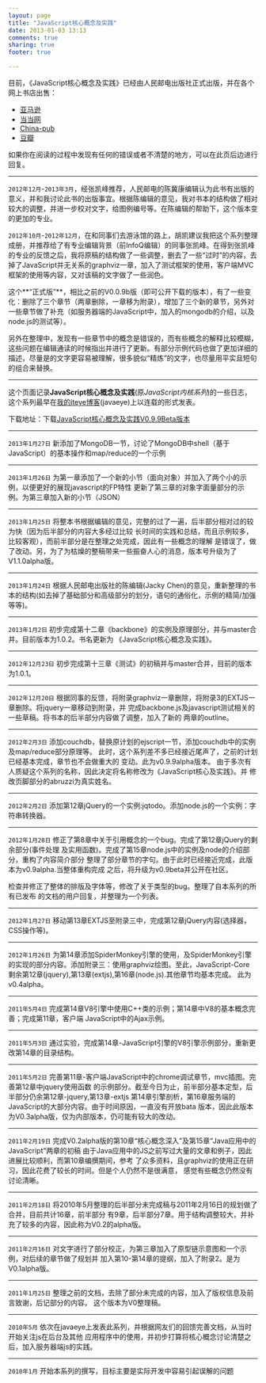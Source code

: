 ```yaml
---
layout: page
title: "JavaScript核心概念及实践"
date: 2013-01-03 13:13
comments: true
sharing: true
footer: true

---
```

目前，《JavaScript核心概念及实践》已经由人民邮电出版社正式出版，并在各个网上书店出售：

-	[亚马逊](http://www.amazon.cn/JavaScript%E6%A0%B8%E5%BF%83%E6%A6%82%E5%BF%B5%E5%8F%8A%E5%AE%9E%E8%B7%B5-%E9%82%B1%E4%BF%8A%E6%B6%9B/dp/B00COG3YVU/ref=sr_1_1?ie=UTF8&qid=1368345948&sr=8-1&keywords=javascript%E6%A0%B8%E5%BF%83%E6%A6%82%E5%BF%B5%E5%8F%8A%E5%AE%9E%E8%B7%B5)
-	[当当网](http://product.dangdang.com/product.aspx?product_id=23246702)
-	[China-pub](http://product.china-pub.com/3767398)
-	[豆瓣](http://book.douban.com/subject/24165880/)

如果你在阅读的过程中发现有任何的错误或者不清楚的地方，可以在此页后边进行回复。
- - -
`2012年12月`-`2013年3月`，经张凯峰推荐，人民邮电的陈冀康编辑认为此书有出版的意义，并和我讨论此书的出版事宜。根据陈编辑的意见，我对书本的结构做了相对较大的调整，并进一步校对文字，给图例编号等。在陈编辑的帮助下，这个版本变的更加的专业。

`2012年10月`-`2012年12月`，在和同事们去游泳馆的路上，胡凯建议我把这个系列整理成册，并推荐给了有专业编辑背景（前InfoQ编辑）的同事张凯峰。在得到张凯峰的专业的反馈之后，我将原稿的结构做了一些调整，删去了一些“过时”的内容，去掉了JavaScript并无关系的graphviz一章，加入了测试框架的使用，客户端MVC框架的使用等内容，又对该稿的文字做了一些润色。

这个**“正式版”**，相比之前的V0.0.9b版（即可公开下载的版本），有了一些变化：删除了三个章节（两章删除，一章移为附录），增加了三个新的章节，另外对一些章节做了补充（如服务器端的JavaScript中，加入的mongodb的介绍，以及node.js的测试等）。

另外在整理中，发现有一些章节中的概念是错误的，而有些概念的解释比较模糊，这些问题在编辑通读的时候指出并进行了更新。有部分示例代码也做了更加详细的描述，尽量是的文字更容易被理解，很多貌似“精炼”的文字，也尽量用平实且短句的组合来替换。

- - - 

这个页面记录**JavaScript核心概念及实践**(原*JavaScript内核系列*)的一些日志，这个系列最早在[我的iteye博客](http://abruzzi.iteye.com/)(javaeye)上以连载的形式发表。


下载地址：下载[JavaScript核心概念及实践V0.9.9Beta版本](http://abruzzi.github.com/jsccp/JavaScript-Core-and-Practice-V0.9.9b.pdf)

- - - 

`2013年1月27日`
新添加了MongoDB一节，讨论了MongoDB中shell（基于JavaScript）的基本操作和map/reduce的一个示例

- - -

`2013年1月26日`
为第一章添加了一个新的小节（面向对象）并加入了两个小的示例，以便更好的展现javascript的FP特性
更新了第三章的对象字面量部分的示例。为第三章加入新的小节（JSON）

- - -

`2013年1月25日`
将整本书根据编辑的意见，完整的过了一遍，后半部分相对过的较为快（因为后半部分的内容大多经过比较
长时间的实践和总结，而且示例较多，比较客观），而前半部分是在整理之处完成，因此有一些概念的理解
是错误了，做了改动。另，为了为枯燥的整稿带来一些振奋人心的消息，版本号升级为了V1.1.0alpha版。

- - -

`2013年1月24日`
根据人民邮电出版社的陈编辑(Jacky Chen)的意见，重新整理的书本的结构(如去掉了基础部分和高级部分的划分，语句的通俗化，示例的精简/加强等等)。

- - -

`2013年1月2日`
初步完成第十二章《backbone》的实例及原理部分，并与master合并。目前版本为1.0.2。书名更新为
《JavaScript核心概念及实践》。
- - -

`2012年12月23日`
初步完成第十三章《测试》的初稿并与master合并，目前的版本为1.0.1。
- - - 

`2012年12月20日`
根据同事的反馈，将附录graphviz一章删除，将附录3的EXTJS一章删除。将jquery一章移动到附录，并
完成backbone.js及javascript测试相关的一些草稿。将书本的后半部分内容做了调整，加入了新的
两章的outline。

- - -

`2012年2月3日`
添加couchdb，替换原计划的ejscript一节，添加couchdb中的实例及map/reduce部分原理等。
此时，这个系列差不多已经接近尾声了，之前的计划已经基本完成，章节也不会做重大的
变动。此为v0.9.9alpha版本。
由于多次有人质疑这个系列的名称，因此决定将名称修改为《JavaScript核心及实践》。并
修改页脚部分的abruzzi为真实姓名。

- - -

`2012年2月2日`
添加第12章jQuery的一个实例:jqtodo。添加node.js的一个实例：字符串转换器。

- - -

`2012年1月28日`
修正了第8章中关于引用概念的一个bug。完成了第12章jQuery的剩余部分(事件处理
及实用函数)。完成了第15章node.js中的实例及node的介绍部分，重构了内容简介部分
整理了部分章节的字句。由于此时已经接近完成，此版本为v0.9alpha.当整体重构完成
之后，将升级为v0.9beta并公开在社区。

检查并修正了整体的排版及字体等，修改了关于类型的bug。整理了自本系列的所有已发布
的文档的用户回复，并整理为一个列表。

- - -

`2012年1月27日`
移动第13章EXTJS至附录三中，完成第12章jQuery内容(选择器，CSS操作等)。

- - -

`2012年1月26日`
为第14章添加SpiderMonkey引擎的使用，及SpiderMonkey引擎
的实现的部分内容。添加附录三：使用graphviz绘图。至此，JavaScript-Core
剩余第12章(jquery),第13章(extjs),第16章(node.js).其他章节均基本完成。
此为v0.4alpha。

- - -

`2011年5月4日`
完成第14章V8引擎中使用C++类的示例；第14章中V8的基本概念完善；完成第11章，客户端
JavaScript中的Ajax示例。

- - -

`2011年5月3日`
通过实验，完成第14章-JavaScript引擎的V8引擎示例部分，重新更改第14章的目录结构。

- - -

`2011年5月2日`
完善第11章-客户端JavaScript中的chrome调试章节，mvc插图。完善第12章中jquery使用函数
的示例部分。截至今日为止，前半部分基本定型，后半部分仍余第12章-jquery,第13章-extjs
第14章引擎剖析，第16章服务端的JavaScript的大部分内容。由于时间原因，一直没有开放bata
版本，因此此版本为V0.3alpha版，仅为内部版本，仍可能有较大的改动。

- - -

`2011年2月19日`
完成V0.2alpha版的第10章“核心概念深入”及第15章“Java应用中的JavaScript”两章的初稿
由于Java应用中的JS之前写过大量的文章和例子，因此进展比较顺利，而第10章编撰期间，参考
了众多资料，且graphviz的使用正在研习，因此花费了较长的时间。但是个人仍然不是很满意，
感觉有些概念仍然没有讨论清晰。

- - -

`2011年2月18日`
将2010年5月整理的后半部分未完成稿与2011年2月16日的规划做了合并，目前共计16章，前半部分
有9章，后半部分7章。用于结构调整较大，并补充了较多的内容，因此称为V0.2的alpha版。

- - -

`2011年2月16日`
对文字进行了部分校正，为第三章加入了原型链示意图和一个示例，对后续的章节做了规划并
加入第10-第14章的提纲，加入了附录2。是为V0.1alpha版。

- - -

`2011年1月25日`
整理之前的文档，去除了部分未完成的内容，加入了版权信息及前言致谢，后记部分的内容。
这个版本为V0整理稿。

- - -

`2010年5月`
依次在javaeye上发表此系列，并根据网友们的回馈完善文档，从当时开始关注js在后台及其他
应用程序中的使用，并初步打算将核心概念讨论清楚之后，加入服务器端js的实践。

- - -

`2010年1月`
开始本系列的撰写，目标主要是实际开发中容易引起误解的问题
